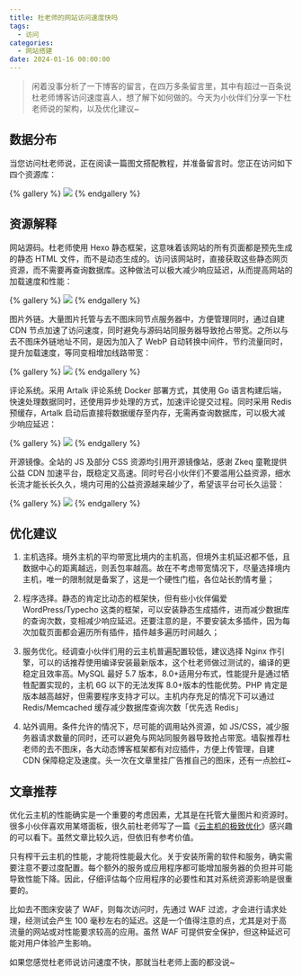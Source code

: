 ```yaml
---
title: 杜老师的网站访问速度快吗
tags:
  - 访问
categories:
  - 网站搭建
date: 2024-01-16 00:00:00
---
```


> 闲着没事分析了一下博客的留言，在四万多条留言里，其中有超过一百条说杜老师博客访问速度喜人，想了解下如何做的。今天为小伙伴们分享一下杜老师说的架构，以及优化建议~

<!-- more -->

## 数据分布

当您访问杜老师说，正在阅读一篇图文搭配教程，并准备留言时。您正在访问如下四个资源库：

{% gallery %}
![](https://cdn.dusays.com/2024/01/667-1.jpg)
{% endgallery %}

## 资源解释

网站源码。杜老师使用 Hexo 静态框架，这意味着该网站的所有页面都是预先生成的静态 HTML 文件，而不是动态生成的。访问该网站时，直接获取这些静态网页资源，而不需要再查询数据库。这种做法可以极大减少响应延迟，从而提高网站的加载速度和性能：

{% gallery %}
![](https://cdn.dusays.com/2024/01/667-2.jpg)
{% endgallery %}

图片外链。大量图片托管与去不图床同节点服务器中，方便管理同时，通过自建 CDN 节点加速了访问速度，同时避免与源码站同服务器导致抢占带宽。之所以与去不图床外链地址不同，是因为加入了 WebP 自动转换中间件，节约流量同时，提升加载速度，等同变相增加线路带宽：

{% gallery %}
![](https://cdn.dusays.com/2024/01/667-3.jpg)
{% endgallery %}

评论系统。采用 Artalk 评论系统 Docker 部署方式，其使用 Go 语言构建后端，快速处理数据同时，还使用异步处理的方式，加速评论提交过程。同时采用 Redis 预缓存，Artalk 启动后直接将数据缓存至内存，无需再查询数据库，可以极大减少响应延迟：

{% gallery %}
![](https://cdn.dusays.com/2024/01/667-4.jpg)
{% endgallery %}

开源镜像。全站的 JS 及部分 CSS 资源均引用开源镜像站，感谢 Zkeq 童靴提供公益 CDN 加速平台，既稳定又高速。同时号召小伙伴们不要滥用公益资源，细水长流才能长长久久，境内可用的公益资源越来越少了，希望该平台可长久运营：

{% gallery %}
![](https://cdn.dusays.com/2024/01/667-5.jpg)
{% endgallery %}

## 优化建议

1. 主机选择。境外主机的平均带宽比境内的主机高，但境外主机延迟都不低，且数据中心的距离越远，则丢包率越高。故在不考虑带宽情况下，尽量选择境内主机，唯一的限制就是备案了，这是一个硬性门槛，各位站长酌情考量；

2. 程序选择。静态的肯定比动态的框架快，但有些小伙伴偏爱 WordPress/Typecho 这类的框架，可以安装静态生成插件，进而减少数据库的查询次数，变相减少响应延迟。还要注意的是，不要安装太多插件，因为每次加载页面都会遍历所有插件，插件越多遍历时间越久；

3. 服务优化。经调查小伙伴们用的云主机普遍配置较低，建议选择 Nginx 作引擎，可以的话推荐使用编译安装最新版本，这个杜老师做过测试的，编译的更稳定且效率高。MySQL 最好 5.7 版本，8.0+适用分布式，性能提升是通过牺牲配置实现的，主机 6G 以下的无法发挥 8.0+版本的性能优势。PHP 肯定是版本越高越好，但需要程序支持才可以。主机内存充足的情况下可以通过 Redis/Memcached 缓存减少数据库查询次数「优先选 Redis」

4. 站外调用。条件允许的情况下，尽可能的调用站外资源，如 JS/CSS，减少服务器请求数量的同时，还可以避免与网站同服务器导致抢占带宽。墙裂推荐杜老师的去不图床，各大动态博客框架都有对应插件，方便上传管理，自建 CDN 保障稳定及速度。头一次在文章里挂广告推自己的图床，还有一点脸红~

## 文章推荐

优化云主机的性能确实是一个重要的考虑因素，尤其是在托管大量图片和资源时。很多小伙伴喜欢用某塔面板，很久前杜老师写了一篇《[云主机的极致优化](https://dusays.com/60/)》感兴趣的可以看下。虽然文章比较久远，但依旧有参考价值。

只有榨干云主机的性能，才能将性能最大化。关于安装所需的软件和服务，确实需要注意不要过度配置。每个额外的服务或应用程序都可能增加服务器的负担并可能导致性能下降。因此，仔细评估每个应用程序的必要性和其对系统资源影响是很重要的。

比如去不图床安装了 WAF，则每次访问时，先通过 WAF 过滤，才会进行请求处理，经测试会产生 100 毫秒左右的延迟。这是一个值得注意的点，尤其是对于高流量的网站或对性能要求较高的应用。虽然 WAF 可提供安全保护，但这种延迟可能对用户体验产生影响。

如果您感觉杜老师说访问速度不快，那就当杜老师上面的都没说~
